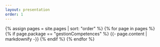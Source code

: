 ```yaml
---
layout: presentation
order: 1
---
```


{% assign pages = site.pages | sort: "order" %}
{% for page in pages %}
 {% if page.package == "gestionCompetences" %}
    {{- page.content | markdownify -}}
  {% endif %}
{% endfor %}